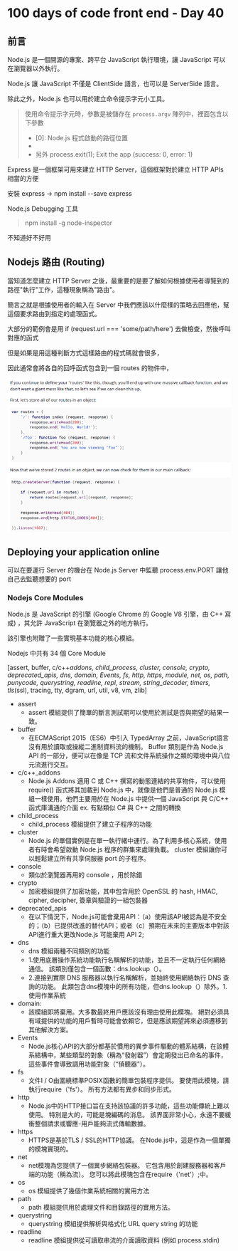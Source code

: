 # 100 days of code front end - Day 40
## 前言
Node.js 是一個開源的專案、跨平台 JavaScript 執行環境，讓 JavaScript 可以在瀏覽器以外執行。

Node.js 讓 JavaScript 不僅是 ClientSide 語言，也可以是 ServerSide 語言。

除此之外，Node.js 也可以用於建立命令提示字元小工具。

> 使用命令提示字元時，參數是被儲存在 `process.argv` 陣列中，裡面包含以下參數
> - [0]: Node.js 程式啟動的路徑位置
> - [1]: 該檔案的路徑位置
> - [2-n]: 輸入的參數
> 另外 process.exit(1); Exit the app (success: 0, error: 1)

Express 是一個框架可用來建立 HTTP Server，這個框架對於建立 HTTP APIs 相當的方便

安裝 express -> npm install --save express

Node.js Debugging 工具
> npm install -g node-inspector 

不知道好不好用


## Nodejs 路由 (Routing)

當知道怎麼建立 HTTP Server 之後，最重要的是要了解如何根據使用者導覽到的路徑"執行"工作，這種現象稱為"路由"。

簡言之就是根據使用者的輸入在 Server 中我們應該以什麼樣的策略去回應他，幫這個要求路由到指定的處理函式。

大部分的範例會是用 if (request.url === 'some/path/here') 去做檢查，然後呼叫對應的函式

但是如果是用這種判斷方式這樣路由的程式碼就會很多，

因此通常會將各自的回呼函式包含到一個 routes 的物件中，

![](2019-11-23-20-44-33.png)

## Deploying your application online
可以在要運行 Server 的機台在 Node.js Server 中監聽 process.env.PORT 讓他自己去監聽想要的 port

### Nodejs Core Modules
Node.js 是 JavaScript 的引擎 (Google Chrome 的 Google V8 引擎，由 C++ 寫成) ，其允許 JavaScript 在瀏覽器之外的地方執行。

該引擎也附贈了一些實現基本功能的核心模組。

Nodejs 中共有 34 個 Core Module

[assert, buffer, c/c++_addons, child_process, cluster, console, crypto, deprecated_apis, dns, domain, Events, fs, http, https, module, net, os, path, punycode, querystring, readline, repl, stream, string_decoder, timers, tls_(ssl), tracing, tty, dgram, url, util, v8, vm, zlib]

- assert
  - assert 模組提供了簡單的斷言測試期可以使用於測試是否與期望的結果一致。
- buffer
  - 在ECMAScript 2015（ES6）中引入 TypedArray 之前，JavaScript語言沒有用於讀取或操縱二進制資料流的機制。 Buffer 類別是作為 Node.js API 的一部分，便可以在像是 TCP 流和文件系統操作之類的環境中與八位元流進行交互。
- c/c++_addons
  - Node.js Addons 適用 C 或 C++ 撰寫的動態連結的共享物件，可以使用 require() 函式將其加載到 Node.js 中，就像是他們是普通的 Node.js 模組一樣使用。他們主要用於在 Node.js 中提供一個 JavaScript 與 C/C++ 函式庫溝通的介面
  ex. 有點類似 C# 與 C++ 之間的轉換
- child_process
  - child_process 模組提供了建立子程序的功能
- cluster
  - Node.js 的單個實例是在單一執行緒中運行。為了利用多核心系統，使用者有時會希望啟動 Node.js 程序的群集來處理負載。 cluster 模組讓你可以輕鬆建立所有共享伺服器 port 的子程序。
- console
  - 類似於瀏覽器再用的 console ，用於除錯
- crypto
  - 加密模組提供了加密功能，其中包含用於 OpenSSL 的 hash, HMAC, cipher, decipher, 簽章與驗證的一組包裝器
- deprecated_apis
  - 在以下情況下，Node.js可能會棄用API：（a）使用該API被認為是不安全的；（b）已提供改進的替代API；或者（c）預期在未來的主要版本中對該API進行重大更改Node.js 可能棄用 API 2; 
- dns
  - dns 模組兩種不同類別的功能
  - 1.使用底層操作系統功能執行名稱解析的功能，並且不一定執行任何網絡通信。 該類別僅包含一個函數：dns.lookup（）。
  - 2.連接到實際 DNS 服務器以執行名稱解析，並始終使用網絡執行 DNS 查詢的功能。 此類包含dns模塊中的所有功能，但dns.lookup（）除外。1. 使用作業系統
- domain:
  - 該模組即將棄用。大多數最終用戶應該沒有理由使用此模塊。 絕對必須具有域提供的功能的用戶暫時可能會依賴它，但是應該期望將來必須遷移到其他解決方案。
- Events
  - Node.js核心API的大部分都基於慣用的異步事件驅動的體系結構，在該體系結構中，某些類型的對象（稱為“發射器”）會定期發出已命名的事件，這些事件會導致調用功能對象（“偵聽器”）。
- fs
  - 文件I / O由圍繞標準POSIX函數的簡單包裝程序提供。 要使用此模塊，請執行require（'fs'）。 所有方法都有異步和同步形式。
- http
  - Node.js中的HTTP接口旨在支持該協議的許多功能，這些功能傳統上難以使用。 特別是大的，可能是塊編碼的消息。 該界面非常小心，永遠不要緩衝整個請求或響應-用戶能夠流式傳輸數據。
- https
  - HTTPS是基於TLS / SSL的HTTP協議。 在Node.js中，這是作為一個單獨的模塊實現的。
- net
  - net模塊為您提供了一個異步網絡包裝器。 它包含用於創建服務器和客戶端的功能（稱為流）。 您可以將此模塊包含在require（'net'）;中。
- os
  - os 模組提供了幾個作業系統相關的實用方法
- path
  - path 模組提供用於處理文件和目錄路徑的實用方法。
- querystring
  - querystring 模組提供解析與格式化 URL query string 的功能
- readline
  - readline 模組提供從可讀取串流的介面讀取資料 (例如 process.stdin) 